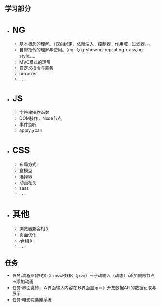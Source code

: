 ## 学习部分
* # NG
    * 基本概念的理解。（双向绑定，依赖注入，控制器，作用域，过滤器。。。
    * 自带指令的理解与使用。（ng-if,ng-show,ng-repeat,ng-class,ng-style。。。
    * MVC模式的理解
    * 自定义指令与服务
    * ui-router
    * . . .

* # JS
    * 字符串操作函数
    * DOM操作，Node节点
    * 事件监听
    * apply与call 
* # CSS
    * 布局方式
    * 盒模型
    * 选择器
    * 动画相关
    * sass
    * . . .
* # 其他
    * 浏览器兼容相关
    * 页面优化
    * git相关
    * . . .
    
## 任务
   * 任务:流程图(静态)=》mock数据（json）=>手动输入（动态）/添加删除节点=>添加动画
   * 任务:界面跳转，Ａ界面输入内容在Ｂ界面显示＝》开放数据API的数据获取与展示
   * 任务:电影院选座系统
   
